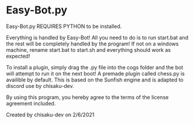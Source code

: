 # Easy-Bot.py
Easy-Bot.py REQUIRES PYTHON to be installed.

Everything is handled by Easy-Bot! All you need to do is to run start.bat and the rest will be completely handled by the program!
If not on a windows machine, rename start.bat to start.sh and everything should work as expected!

To install a plugin, simply drag the .py file into the cogs folder and the bot will attempt to run it on the next boot!
A premade plugin called chess.py is availible by default. This is based on the Sunfish engine and is adapted to discord use by chisaku-dev.

By using this program, you hereby agree to the terms of the license agreement included.

Created by chisaku-dev on 2/6/2021
